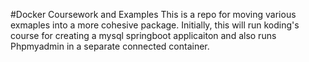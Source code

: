 #Docker Coursework and Examples
This is a repo for moving various exmaples into a more cohesive package. Initially, this will run koding's course for creating a mysql springboot applicaiton and also runs Phpmyadmin in a separate connected container.
